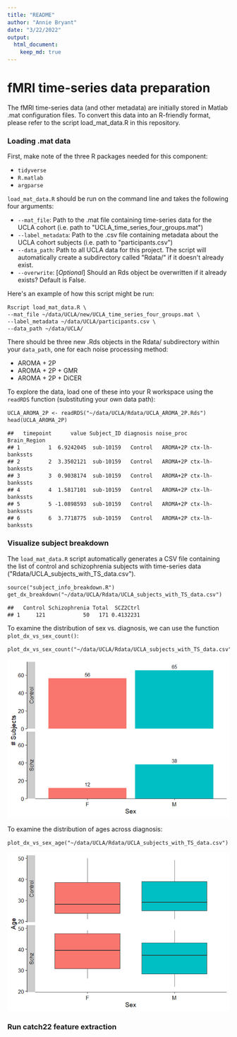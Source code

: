 ```yaml
---
title: "README"
author: "Annie Bryant"
date: "3/22/2022"
output: 
  html_document:
    keep_md: true
---
```




# fMRI time-series data preparation

The fMRI time-series data (and other metadata) are initially stored in Matlab .mat configuration files. To convert this data into an R-friendly format, please refer to the script load_mat_data.R in this repository.

### Loading .mat data

First, make note of the three R packages needed for this component:  
* `tidyverse`
* `R.matlab`
* `argparse`


`load_mat_data.R` should be run on the command line and takes the following four arguments:  
* `--mat_file`: Path to the .mat file containing time-series data for the UCLA cohort (i.e. path to "UCLA_time_series_four_groups.mat")
* `--label_metadata`: Path to the .csv file containing metadata about the UCLA cohort subjects (i.e. path to "participants.csv")
* `--data_path`: Path to all UCLA data for this project. The script will automatically create a subdirectory called "Rdata/" if it doesn't already exist.
* `--overwrite`: [*Optional*] Should an Rds object be overwritten if it already exists? Default is False.

Here's an example of how this script might be run:

```
Rscript load_mat_data.R \
--mat_file ~/data/UCLA/new/UCLA_time_series_four_groups.mat \
--label_metadata ~/data/UCLA/participants.csv \
--data_path ~/data/UCLA/
```

There should be three new .Rds objects in the Rdata/ subdirectory within your `data_path`, one for each noise processing method:
* AROMA + 2P
* AROMA + 2P + GMR
* AROMA + 2P + DiCER

To explore the data, load one of these into your R workspace using the `readRDS` function (substituting your own data path):
```
UCLA_AROMA_2P <- readRDS("~/data/UCLA/Rdata/UCLA_AROMA_2P.Rds")
head(UCLA_AROMA_2P)
```


```
##   timepoint      value Subject_ID diagnosis noise_proc    Brain_Region
## 1         1  6.9242045  sub-10159   Control   AROMA+2P ctx-lh-bankssts
## 2         2  3.3502121  sub-10159   Control   AROMA+2P ctx-lh-bankssts
## 3         3  0.9038174  sub-10159   Control   AROMA+2P ctx-lh-bankssts
## 4         4  1.5817101  sub-10159   Control   AROMA+2P ctx-lh-bankssts
## 5         5 -1.0898593  sub-10159   Control   AROMA+2P ctx-lh-bankssts
## 6         6  3.7718775  sub-10159   Control   AROMA+2P ctx-lh-bankssts
```


### Visualize subject breakdown

The `load_mat_data.R` script automatically generates a CSV file containing the list of control and schizophrenia subjects with time-series data ("Rdata/UCLA_subjects_with_TS_data.csv"). 

```
source("subject_info_breakdown.R")
get_dx_breakdown("~/data/UCLA/Rdata/UCLA_subjects_with_TS_data.csv")
```


```
##   Control Schizophrenia Total  SCZ2Ctrl
## 1     121            50   171 0.4132231
```

To examine the distribution of sex vs. diagnosis, we can use the function `plot_dx_vs_sex_count()`:

```
plot_dx_vs_sex_count("~/data/UCLA/Rdata/UCLA_subjects_with_TS_data.csv")
```

![](README_files/figure-html/unnamed-chunk-3-1.png)<!-- -->

To examine the distribution of ages across diagnosis:

```
plot_dx_vs_sex_age("~/data/UCLA/Rdata/UCLA_subjects_with_TS_data.csv")
```
![](README_files/figure-html/unnamed-chunk-4-1.png)<!-- -->


### Run catch22 feature extraction

